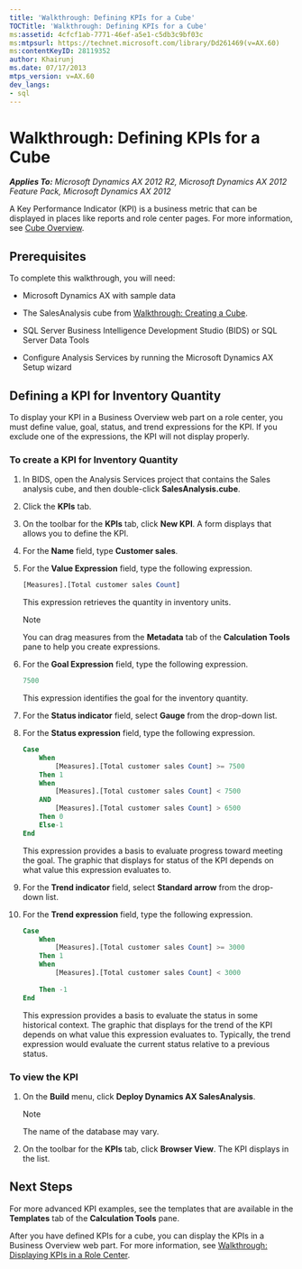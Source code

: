 ```yaml
---
title: 'Walkthrough: Defining KPIs for a Cube'
TOCTitle: 'Walkthrough: Defining KPIs for a Cube'
ms:assetid: 4cfcf1ab-7771-46ef-a5e1-c5db3c9bf03c
ms:mtpsurl: https://technet.microsoft.com/library/Dd261469(v=AX.60)
ms:contentKeyID: 28119352
author: Khairunj
ms.date: 07/17/2013
mtps_version: v=AX.60
dev_langs:
- sql
---
```


# Walkthrough: Defining KPIs for a Cube 


_**Applies To:** Microsoft Dynamics AX 2012 R2, Microsoft Dynamics AX 2012 Feature Pack, Microsoft Dynamics AX 2012_

A Key Performance Indicator (KPI) is a business metric that can be displayed in places like reports and role center pages. For more information, see [Cube Overview](cube-overview.md).

## Prerequisites

To complete this walkthrough, you will need:

  - Microsoft Dynamics AX with sample data

  - The SalesAnalysis cube from [Walkthrough: Creating a Cube](walkthrough-creating-a-cube.md).

  - SQL Server Business Intelligence Development Studio (BIDS) or SQL Server Data Tools

  - Configure Analysis Services by running the Microsoft Dynamics AX Setup wizard

## Defining a KPI for Inventory Quantity

To display your KPI in a Business Overview web part on a role center, you must define value, goal, status, and trend expressions for the KPI. If you exclude one of the expressions, the KPI will not display properly.

### To create a KPI for Inventory Quantity

1.  In BIDS, open the Analysis Services project that contains the Sales analysis cube, and then double-click **SalesAnalysis.cube**.

2.  Click the **KPIs** tab.

3.  On the toolbar for the **KPIs** tab, click **New KPI**. A form displays that allows you to define the KPI.

4.  For the **Name** field, type **Customer sales**.

5.  For the **Value Expression** field, type the following expression.
    
    ``` sql
    [Measures].[Total customer sales Count]
    ```
    
    This expression retrieves the quantity in inventory units.
    

    > [!NOTE]
    > <P>You can drag measures from the <STRONG>Metadata</STRONG> tab of the <STRONG>Calculation Tools</STRONG> pane to help you create expressions.</P>



6.  For the **Goal Expression** field, type the following expression.
    
    ``` sql
    7500
    ```
    
    This expression identifies the goal for the inventory quantity.

7.  For the **Status indicator** field, select **Gauge** from the drop-down list.

8.  For the **Status expression** field, type the following expression.
    
    ``` sql
    Case
        When
            [Measures].[Total customer sales Count] >= 7500
        Then 1
        When
            [Measures].[Total customer sales Count] < 7500
        AND
            [Measures].[Total customer sales Count] > 6500
        Then 0
        Else-1
    End
    ```
    
    This expression provides a basis to evaluate progress toward meeting the goal. The graphic that displays for status of the KPI depends on what value this expression evaluates to.

9.  For the **Trend indicator** field, select **Standard arrow** from the drop-down list.

10. For the **Trend expression** field, type the following expression.
    
    ``` sql
    Case
        When
            [Measures].[Total customer sales Count] >= 3000
        Then 1
        When
            [Measures].[Total customer sales Count] < 3000
        
        Then -1
    End
    ```
    
    This expression provides a basis to evaluate the status in some historical context. The graphic that displays for the trend of the KPI depends on what value this expression evaluates to. Typically, the trend expression would evaluate the current status relative to a previous status.

### To view the KPI

1.  On the **Build** menu, click **Deploy Dynamics AX SalesAnalysis**.
    

    > [!NOTE]
    > <P>The name of the database may vary.</P>



2.  On the toolbar for the **KPIs** tab, click **Browser View**. The KPI displays in the list.

## Next Steps

For more advanced KPI examples, see the templates that are available in the **Templates** tab of the **Calculation Tools** pane.

After you have defined KPIs for a cube, you can display the KPIs in a Business Overview web part. For more information, see [Walkthrough: Displaying KPIs in a Role Center](walkthrough-displaying-kpis-in-a-role-center.md).

